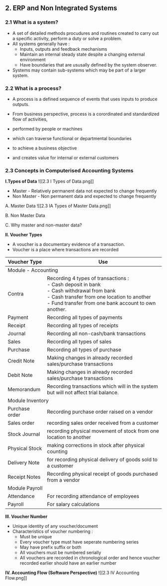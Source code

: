 ## 2. ERP and Non Integrated Systems
### 2.1 What is a system?
- A set of detailed methods procudures and routines created to carry out a specific activity, perform a duty or solve a problem.
- All systems generally have :
	- Inputs, outputs and feedback mechanisms 
	- Maintain an internal steady state despite a changing external environment 
	- Have boundaries that are ususally defined by the system observer.
- Systems may contain sub-systems which may be part of a larger system.

### 2.2 What is a process?
- A process is a defined sequence of events that uses inputs to produce outputs.

- From business perspective, process is a corordinated and standardized flow of activities,
- performed by people or machines 
- which can traverse functional or departmental boundaries 
- to achieve a business objective 
- and creates value for internal or external customers

### 2.3 Concepts in Computerised Accounting Systems
**I.Types of Data**
![[2.3 I Types of Data.png]]
- Master - Relatively permanent data not expected to change frequently 
- Non Master - Non permanent data and expected to change frequently

A. Master Data
![[2.3 IA Types of Master Data.png]]

B. Non Master Data

C. Why master and non-master data?

**II. Voucher Types**
- A voucher is a documentary evidence of a transaction.
- Voucher is a place where transactions are recorded 

<table>
<thead>
  <tr>
    <th>Voucher Type</th>
    <th>Use</th>
  </tr>
</thead>
<tbody>
  <tr>
    <td colspan="2">Module - Accounting </td>
  </tr>
  <tr>
    <td>Contra</td>
    <td>Recording 4 types of transactions :<br>- Cash deposit in bank<br>- Cash withdrawal from bank<br>- Cash transfer from one location to another<br>- Fund transfer from one bank account to own another.</td>
  </tr>
  <tr>
    <td>Payment</td>
    <td>Recording all types of payments<br></td>
  </tr>
  <tr>
    <td>Receipt </td>
    <td>Recording all types of receipts</td>
  </tr>
  <tr>
    <td>Journal</td>
    <td>Recording all non-cash/bank transactions</td>
  </tr>
  <tr>
    <td>Sales</td>
    <td>Recording all types of sales</td>
  </tr>
  <tr>
    <td>Purchase</td>
    <td>Recording all types of purchase</td>
  </tr>
  <tr>
    <td>Credit Note</td>
    <td>Making changes in already recorded sales/purchase transactions</td>
  </tr>
  <tr>
    <td>Debit Note</td>
    <td>Making changes in already recorded sales/purchase transactions</td>
  </tr>
  <tr>
    <td>Memorandum</td>
    <td>Recording transactions which will in the system but will not affect trial balance.</td>
  </tr>
  <tr>
    <td colspan="2">Module Inventory</td>
  </tr>
  <tr>
    <td>Purchase order</td>
    <td>Recording purchase order raised on a vendor</td>
  </tr>
  <tr>
    <td>Sales order </td>
    <td>recording sales order received from a customer</td>
  </tr>
  <tr>
    <td>Stock Journal</td>
    <td>recording physical movement of stock from one location to another</td>
  </tr>
  <tr>
    <td>Physical Stock</td>
    <td>making corrections in stock after physical counting </td>
  </tr>
  <tr>
    <td>Delivery Note</td>
    <td>for recording physical delivery of goods sold to a customer</td>
  </tr>
  <tr>
    <td>Receipt Notes</td>
    <td>Recording physical receipt of goods purchased from a vendor</td>
  </tr>
  <tr>
    <td colspan="2">Module Payroll</td>
  </tr>
  <tr>
    <td>Attendance</td>
    <td>For recording attendance of employees</td>
  </tr>
  <tr>
    <td>Payroll </td>
    <td>For salary calculations </td>
  </tr>
</tbody>
</table>



**III. Voucher Number**
- Unique identity of any voucher/document 
- Characteristics of voucher numbering :
	- Must be unique
	- Every voucher type must have seperate numbering series 
	- May have prefix suffix or both 
	- All vouchers must be numbered serially 
	- All vouchers are recorded in chronological order and hence voucher recorded earlier should have an earlier number

**IV. Accounting Flow (Software Perspective)**
![[2.3 IV Accounting Flow.png]]

